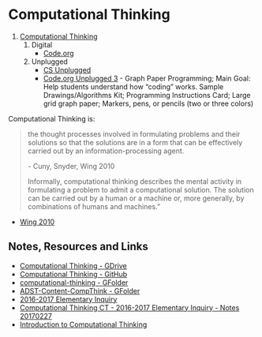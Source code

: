 # Computational Thinking

1. [Computational Thinking](computational-thinking.md)
   1. Digital
         - [Code.org](https://code.org/teacher-dashboard#/)
   2. Unplugged
         - [CS Unplugged](http://csunplugged.org/wp-content/uploads/2015/03/CSUnplugged_OS_2015_v3.1.pdf)
         - [Code.org Unplugged 3](https://studio.code.org/unplugged/unplug3.pdf) - Graph Paper Programming; Main Goal: Help students understand how “coding” works. Sample Drawings/Algorithms Kit; Programming Instructions Card; Large grid graph paper; Markers, pens, or pencils (two or three colors) 

Computational Thinking is:
> the thought processes involved in formulating problems and their solutions so that the solutions are in a form that can be effectively carried out by an information-processing agent.
>
> \- Cuny, Snyder, Wing 2010
>
>Informally, computational thinking describes the mental activity in formulating a problem to admit a computational solution.  The solution can be carried out by a human or a machine or, more generally, by combinations of humans and machines.”
- [Wing 2010](https://www.cs.cmu.edu/link/research-notebook-computational-thinking-what-and-why)

         


## Notes, Resources and Links
- [Computational Thinking - GDrive](https://docs.google.com/document/d/19ag1lRj113mJCOmJW5caS2-WL0nrESEr5T53AG9mPqk)
- [Computational Thinking - GitHub](https://github.com/janzeteachesit/elementary-inquiry/blob/master/computational-thinking.md)
- [computational-thinking - GFolder](https://drive.google.com/open?id=0B_ItEaSNwzOzaXloYWYtTDAwNUE)
- [ADST-Content-CompThink - GFolder](https://drive.google.com/open?id=0BysMfTbvAUUVQl9jTGtXenBXdGs)
- [2016-2017 Elementary Inquiry](https://janzeteachesit.github.io/elementary-inquiry/20162017-elem-inq-febnotes.html)
- [Computational Thinking CT - 2016-2017 Elementary Inquiry - Notes 20170227](https://docs.google.com/document/d/1sL2Iil_h9o9MzjcEJdxWsSm4CzN-1ZXKM6-0rUm4z2s)
- [Introduction to Computational Thinking](https://docs.google.com/document/d/1zPPzqPFtlq_pJG2VANPep_ZmoMOZlqwp5Y4_YzXGs4U/edit?usp=sharing)
